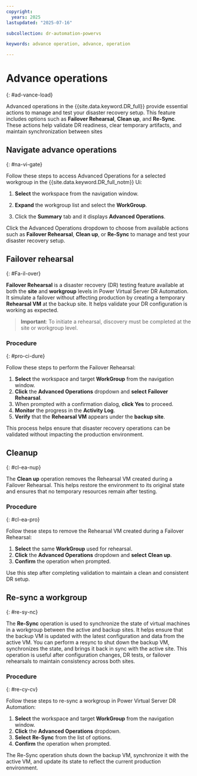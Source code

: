 ```yaml
---
copyright:
  years: 2025
lastupdated: "2025-07-16"

subcollection: dr-automation-powervs

keywords: advance operation, advance, operation

---
```


# Advance operations
{: #ad-vance-load}

Advanced operations in the {{site.data.keyword.DR_full}} provide essential actions to manage and test your disaster recovery setup. This feature includes options such as **Failover Rehearsal**, **Clean up**, and **Re-Sync**. These actions help validate DR readiness, clear temporary artifacts, and maintain synchronization between sites

## Navigate advance operations
{: #na-vi-gate}

Follow these steps to access Advanced Operations for a selected workgroup in the {{site.data.keyword.DR_full_notm}} Ui:

1. **Select** the workspace from the navigation window.

2. **Expand** the workgroup list and select the **WorkGroup**.

3. Click the **Summary** tab and it displays **Advanced Operations**.

Click the Advanced Operations dropdown to choose from available actions such as **Failover Rehearsal**, **Clean up**, or **Re-Sync** to manage and test your disaster recovery setup.

## Failover rehearsal
{: #Fa-il-over}

**Failover Rehearsal** is a disaster recovery (DR) testing feature available at both the **site** and **workgroup** levels in Power Virtual Server DR Automation. It simulate a failover without affecting production by creating a temporary **Rehearsal VM** at the backup site. It helps validate your DR configuration is working as expected.

> **Important**: To initiate a rehearsal, discovery must be completed at the site or workgroup level.

### Procedure
{: #pro-ci-dure}

Follow these steps to perform the Failover Rehearsal:

1. **Select** the workspace and target **WorkGroup** from the navigation window.  
2. **Click** the **Advanced Operations** dropdown and **select** **Failover Rehearsal**.  
3. When prompted with a confirmation dialog, **click Yes** to proceed.  
4. **Monitor** the progress in the **Activity Log**.  
5. **Verify** that the **Rehearsal VM** appears under the **backup site**.  

This process helps ensure that disaster recovery operations can be validated without impacting the production environment.

## Cleanup
{: #cl-ea-nup}

The **Clean up** operation removes the Rehearsal VM created during a Failover Rehearsal. This helps restore the environment to its original state and ensures that no temporary resources remain after testing.

### Procedure
{: #cl-ea-pro}

Follow these steps to remove the Rehearsal VM created during a Failover Rehearsal:

1. **Select** the same **WorkGroup** used for rehearsal.  
2. **Click** the **Advanced Operations** dropdown and **select** **Clean up**.  
3. **Confirm** the operation when prompted.

Use this step after completing validation to maintain a clean and consistent DR setup.

## Re-sync a workgroup
{: #re-sy-nc}

The **Re-Sync** operation is used to synchronize the state of virtual machines in a workgroup between the active and backup sites. It helps ensure that the backup VM is updated with the latest configuration and data from the active VM. You can perform a resync to shut down the backup VM, synchronizes the state, and brings it back in sync with the active site. This operation is useful after configuration changes, DR tests, or failover rehearsals to maintain consistency across both sites.

### Procedure
{: #re-cy-cv}

Follow these steps to re-sync a workgroup in Power Virtual Server DR Automation:

1. **Select** the workspace and target **WorkGroup** from the navigation window.
2. **Click** the **Advanced Operations** dropdown.  
3. **Select** **Re-Sync** from the list of options.  
4. **Confirm** the operation when prompted.

The Re-Sync operation shuts down the backup VM, synchronize it with the active VM, and update its state to reflect the current production environment.
